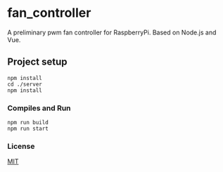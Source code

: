 # fan_controller
A preliminary pwm fan controller for RaspberryPi.
Based on Node.js and Vue.

## Project setup
```
npm install
cd ./server
npm install
```

### Compiles and Run
```
npm run build
npm run start
```

### License
[MIT](LICENSE)